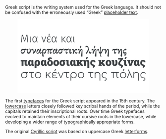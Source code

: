 
Greek script is the writing system used for the Greek language. It should not be confused with the erroneously used “Greek” [placeholder text](/glossary/placeholder_text).

<figure>

![A Greek text specimen set in four different typefaces. The text reads “Μια νέα και συναρπαστική λήψη της παραδοσιακής κουζίνας στο κέντρο της πόλης”, which in English translates as, “A new and exciting take on traditional cuisine in the city center.” ](images/thumbnail.svg)

</figure>

The first [typefaces](/glossary/typeface) for the Greek script appeared in the 15th century. The [lowercase](/glossary/uppercase_lowercase) letters closely followed key scribal hands of the period, while the capitals retained their inscriptional roots. Over time Greek typefaces evolved to maintain elements of their cursive roots in the lowercase, while developing a wider range of typographically appropriate forms.

The original [Cyrillic script](/glossary/cyrillic) was based on uppercase Greek [letterforms](/glossary/letterform).
